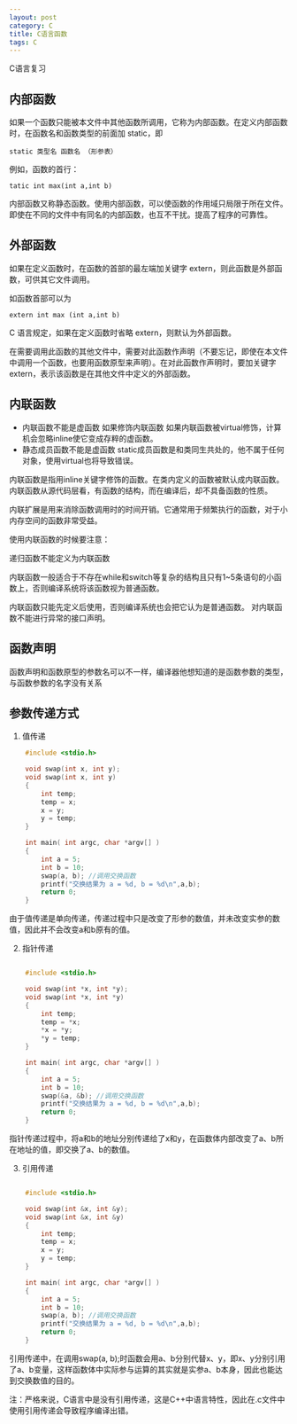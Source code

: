 ```yaml
---
layout: post
category: C
title: C语言函数
tags: C
---
```

C语言复习

## 内部函数

如果一个函数只能被本文件中其他函数所调用，它称为内部函数。在定义内部函数时，在函数名和函数类型的前面加 static，即

    static 类型名 函数名 （形参表）

例如，函数的首行：

    tatic int max(int a,int b)

内部函数又称静态函数。使用内部函数，可以使函数的作用域只局限于所在文件。即使在不同的文件中有同名的内部函数，也互不干扰。提高了程序的可靠性。

## 外部函数

如果在定义函数时，在函数的首部的最左端加关键字 extern，则此函数是外部函数，可供其它文件调用。

如函数首部可以为

    extern int max (int a,int b)

C 语言规定，如果在定义函数时省略 extern，则默认为外部函数。

在需要调用此函数的其他文件中，需要对此函数作声明（不要忘记，即使在本文件中调用一个函数，也要用函数原型来声明）。在对此函数作声明时，要加关键字 extern，表示该函数是在其他文件中定义的外部函数。

## 内联函数

- 内联函数不能是虚函数 如果修饰内联函数 如果内联函数被virtual修饰，计算机会忽略inline使它变成存粹的虚函数。
- 静态成员函数不能是虚函数 static成员函数是和类同生共处的，他不属于任何对象，使用virtual也将导致错误。

内联函数是指用inline关键字修饰的函数。在类内定义的函数被默认成内联函数。内联函数从源代码层看，有函数的结构，而在编译后，却不具备函数的性质。

内联扩展是用来消除函数调用时的时间开销。它通常用于频繁执行的函数，对于小内存空间的函数非常受益。

使用内联函数的时候要注意：

递归函数不能定义为内联函数

内联函数一般适合于不存在while和switch等复杂的结构且只有1~5条语句的小函数上，否则编译系统将该函数视为普通函数。

内联函数只能先定义后使用，否则编译系统也会把它认为是普通函数。
对内联函数不能进行异常的接口声明。
## 函数声明
函数声明和函数原型的参数名可以不一样，编译器他想知道的是函数参数的类型，与函数参数的名字没有关系

## 参数传递方式

1. 值传递
```c++
    #include <stdio.h>

    void swap(int x, int y);
    void swap(int x, int y)
    {
        int temp;
        temp = x;
        x = y;
        y = temp;
    }

    int main( int argc, char *argv[] )
    {
        int a = 5;
        int b = 10;
        swap(a, b); //调用交换函数
        printf("交换结果为 a = %d, b = %d\n",a,b);
        return 0;
    }
```

由于值传递是单向传递，传递过程中只是改变了形参的数值，并未改变实参的数值，因此并不会改变a和b原有的值。

2. 指针传递
```c++

    #include <stdio.h>

    void swap(int *x, int *y);
    void swap(int *x, int *y)
    {
        int temp;
        temp = *x;
        *x = *y;
        *y = temp;
    }

    int main( int argc, char *argv[] )
    {
        int a = 5;
        int b = 10;
        swap(&a, &b); //调用交换函数
        printf("交换结果为 a = %d, b = %d\n",a,b);
        return 0;
    }
```

指针传递过程中，将a和b的地址分别传递给了x和y，在函数体内部改变了a、b所在地址的值，即交换了a、b的数值。

3. 引用传递
```c++

    #include <stdio.h>

    void swap(int &x, int &y);
    void swap(int &x, int &y)
    {
        int temp;
        temp = x;
        x = y;
        y = temp;
    }

    int main( int argc, char *argv[] )
    {
        int a = 5;
        int b = 10;
        swap(a, b); //调用交换函数
        printf("交换结果为 a = %d, b = %d\n",a,b);
        return 0;
    }
```

引用传递中，在调用swap(a, b);时函数会用a、b分别代替x、y，即x、y分别引用了a、b变量，这样函数体中实际参与运算的其实就是实参a、b本身，因此也能达到交换数值的目的。

注：严格来说，C语言中是没有引用传递，这是C++中语言特性，因此在.c文件中使用引用传递会导致程序编译出错。